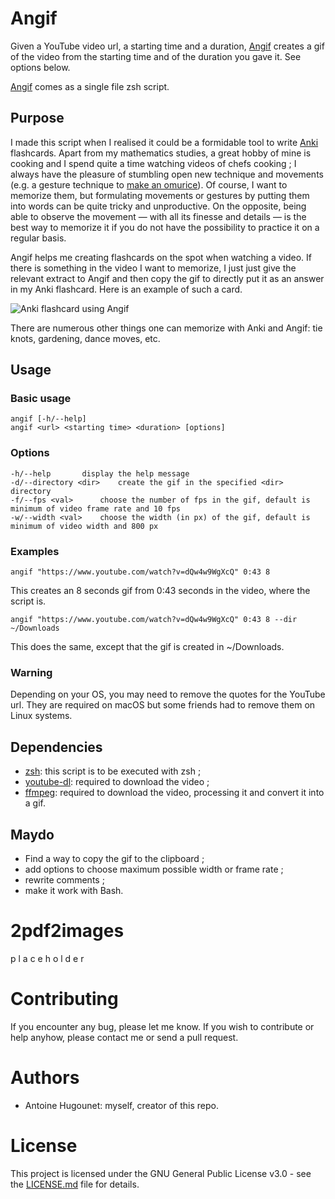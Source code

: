 # Angif

Given a YouTube video url, a starting time and a duration, [Angif](Angif.sh) creates a gif of the video from the starting time and of the duration you gave it. See options below.

[Angif](Angif.sh) comes as a single file zsh script.

## Purpose
I made this script when I realised it could be a formidable tool to write [Anki](https://apps.ankiweb.net) flashcards. Apart from my mathematics studies, a great hobby of mine is cooking and I spend quite a time watching videos of chefs cooking ; I always have the pleasure of stumbling open new technique and movements (e.g. a gesture technique to [make an omurice](https://www.youtube.com/watch?v=rFAddL8g8mw)). Of course, I want to memorize them, but formulating movements or gestures by putting them into words can be quite tricky and unproductive. On the opposite, being able to observe the movement — with all its finesse and details — is the best way to memorize it if you do not have the possibility to practice it on a regular basis.

Angif helps me creating flashcards on the spot when watching a video. If there is something in the video I want to memorize, I just just give the relevant extract to Angif and then copy the gif to directly put it as an answer in my  Anki flashcard. Here is an example of such a card.

![Anki flashcard using Angif](bin/Anki-example.gif)

There are numerous other things one can memorize with Anki and Angif: tie knots, gardening, dance moves, etc.

## Usage

### Basic usage
```
angif [-h/--help]
angif <url> <starting time> <duration> [options]
```

### Options
```
-h/--help		display the help message
-d/--directory <dir>	create the gif in the specified <dir> directory
-f/--fps <val>		choose the number of fps in the gif, default is minimum of video frame rate and 10 fps
-w/--width <val>	choose the width (in px) of the gif, default is minimum of video width and 800 px
```

### Examples
```
angif "https://www.youtube.com/watch?v=dQw4w9WgXcQ" 0:43 8
```
This creates an 8 seconds gif from 0:43 seconds in the video, where the script is.
```
angif "https://www.youtube.com/watch?v=dQw4w9WgXcQ" 0:43 8 --dir ~/Downloads
```
This does the same, except that the gif is created in ~/Downloads.

### Warning
Depending on your OS, you may need to remove the quotes for the YouTube url. They are required on macOS but some friends had to remove them on Linux systems.

## Dependencies
- [zsh](http://zsh.sourceforge.net): this script is to be executed with zsh ;
- [youtube-dl](http://ytdl-org.github.io/youtube-dl/download.html): required to download the video ;
- [ffmpeg](https://ffmpeg.org/download.html): required to download the video, processing it and convert it into a gif.

## Maydo
- Find a way to copy the gif to the clipboard ;
- add options to choose maximum possible width or frame rate ;
- rewrite comments ;
- make it work with Bash.

# 2pdf2images

p l a c e h o l d e r

# Contributing
If you encounter any bug, please let me know. If you wish to contribute or help anyhow, please contact me or send a pull request.

# Authors
- Antoine Hugounet: myself, creator of this repo.

# License

This project is licensed under the GNU General Public License v3.0 - see the [LICENSE.md](LICENSE.md) file for details.
